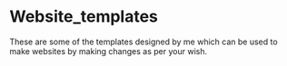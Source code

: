 # Website_templates
These are some of the templates designed by me which can be used to make websites by making changes as per your wish.
